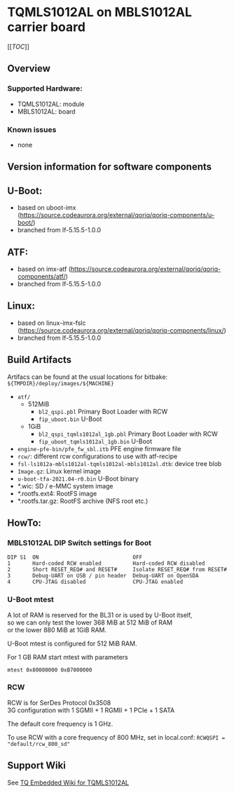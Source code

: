 # TQMLS1012AL on MBLS1012AL carrier board

[[_TOC_]]

## Overview

### Supported Hardware:

* TQMLS1012AL: module
* MBLS1012AL:  board

### Known issues

- none

## Version information for software components

## U-Boot:

* based on uboot-imx (https://source.codeaurora.org/external/qoriq/qoriq-components/u-boot/)
* branched from lf-5.15.5-1.0.0

## ATF:

* based on imx-atf (https://source.codeaurora.org/external/qoriq/qoriq-components/atf/)
* branched from lf-5.15.5-1.0.0

## Linux:

* based on linux-imx-fslc (https://source.codeaurora.org/external/qoriq/qoriq-components/linux/)
* branched from lf-5.15.5-1.0.0

## Build Artifacts

Artifacs can be found at the usual locations for bitbake:
`${TMPDIR}/deploy/images/${MACHINE}`
* `atf/`
  * 512MiB
    * `bl2_qspi.pbl` Primary Boot Loader with RCW
    * `fip_uboot.bin` U-Boot
  * 1GiB
    * `bl2_qspi_tqmls1012al_1gb.pbl` Primary Boot Loader with RCW
    * `fip_uboot_tqmls1012al_1gb.bin` U-Boot
* `engine-pfe-bin/pfe_fw_sbl.itb` PFE engine firmware file
* `rcw/`: different rcw configurations to use with atf-recipe
* `fsl-ls1012a-mbls1012al-tqmls1012al-mbls1012al.dtb`: device tree blob
* `Image.gz`: Linux kernel image
* `u-boot-tfa-2021.04-r0.bin` U-Boot binary
* \*.wic: SD / e-MMC system image
* \*.rootfs.ext4: RootFS image
* \*.rootfs.tar.gz: RootFS archive (NFS root etc.)

## HowTo:

### MBLS1012AL DIP Switch settings for Boot

```
DIP S1  ON                              OFF
1       Hard-coded RCW enabled          Hard-coded RCW disabled
2       Short RESET_REQ# and RESET#     Isolate RESET_REQ# from RESET#
3       Debug-UART on USB / pin header  Debug-UART on OpenSDA
4       CPU-JTAG disabled               CPU-JTAG enabled
```

### U-Boot mtest

A lot of RAM is reserved for the BL31 or is used by U-Boot itself,  
so we can only test the lower 368 MiB at 512 MiB of RAM  
or the lower 880 MiB at 1GiB RAM.

U-Boot mtest is configured for 512 MiB RAM.

For 1 GB RAM start mtest with parameters

`mtest 0x80000000 0xB7000000`

### RCW

RCW is for SerDes Protocol 0x3508  
3G configuration with 1 SGMII + 1 RGMII + 1 PCIe + 1 SATA

The default core frequency is 1 GHz.

To use RCW with a core frequency of 800 MHz, set in local.conf:
`RCWQSPI = "default/rcw_800_sd"`

## Support Wiki

See [TQ Embedded Wiki for TQMLS1012AL](https://support.tq-group.com/en/layerscape/tqmls1012al)
